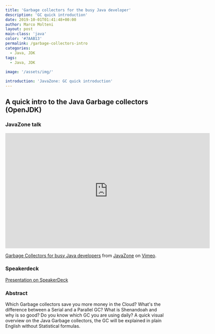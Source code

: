 ```yaml
---
title: 'Garbage collectors for the busy Java developer'
description: 'GC quick introduction'
date: 2019-10-01T01:41:48+00:00
author: Marco Molteni
layout: post
main-class: 'java'
color: '#7AAB13'
permalink: /garbage-collectors-intro
categories:
  - Java, JDK
tags:
  - Java, JDK
 
image: '/assets/img/'

introduction: 'JavaZone: GC quick introduction'
---
```

## A quick intro to the Java Garbage collectors (OpenJDK)


### JavaZone talk

<iframe src="https://player.vimeo.com/video/363508553?color=ff9933&portrait=0" width="640" height="360" frameborder="0" allow="autoplay; fullscreen" allowfullscreen></iframe>
<p><a href="https://vimeo.com/363508553">Garbage Collectors for busy Java developers</a> from <a href="https://vimeo.com/javazone">JavaZone</a> on <a href="https://vimeo.com">Vimeo</a>.</p>


### Speakerdeck
[Presentation on SpeakerDeck](https://speakerdeck.com/marcomolteni/javazone-2019-garbage-collectors-for-busy-java-developers)

<div style="margin: 0 auto; width: 600px">
<script async class="speakerdeck-embed" data-id="fd39d0907048408da05123c4977b34f6" data-ratio="1.77777777777778" src="//speakerdeck.com/assets/embed.js"></script>
</div>

### Abstract
Which Garbage collectors save you more money in the Cloud? What's the difference between a Serial and a Parallel GC? What is Shenandoah and why is so good? Do you know which GC you are using daily? A quick visual overview on the Java Garbage collectors, the GC will be explained in plain English without Statistical formulas.